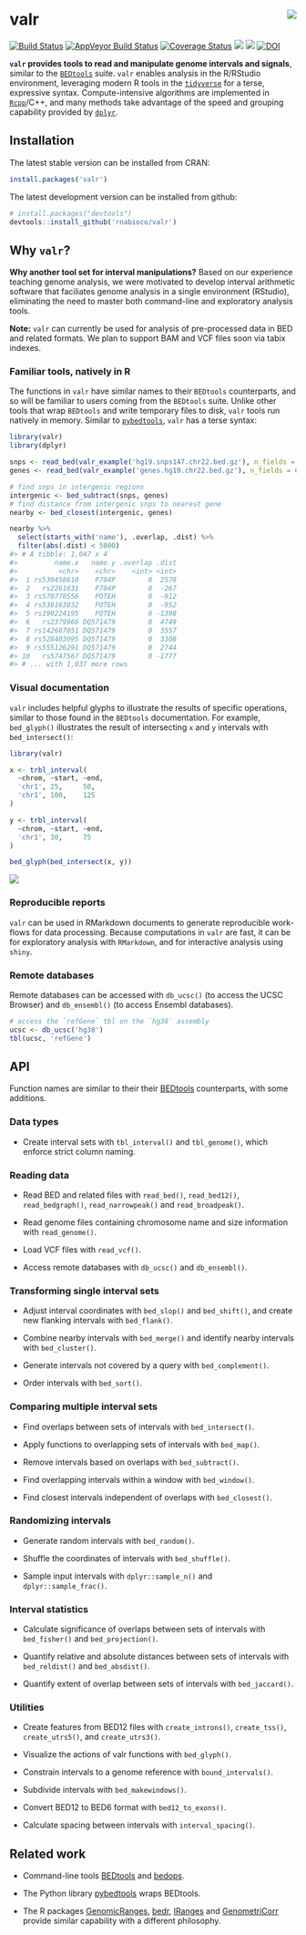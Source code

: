 
valr <img src="man/figures/logo.png" align="right" />
=====================================================

[![Build Status](https://travis-ci.org/rnabioco/valr.svg?branch=master)](https://travis-ci.org/rnabioco/valr) [![AppVeyor Build Status](https://ci.appveyor.com/api/projects/status/github/rnabioco/valr?branch=master&svg=true)](https://ci.appveyor.com/project/jayhesselberth/valr) [![Coverage Status](https://img.shields.io/codecov/c/github/rnabioco/valr/master.svg)](https://codecov.io/github/rnabioco/valr?branch=master) [![](http://www.r-pkg.org/badges/version/valr)](https://CRAN.R-project.org/package=valr) [![](http://cranlogs.r-pkg.org/badges/valr?color=FFD700)](http://www.r-pkg.org/pkg/valr) [![DOI](https://zenodo.org/badge/49370633.svg)](https://zenodo.org/badge/latestdoi/49370633)

**`valr` provides tools to read and manipulate genome intervals and signals**, similar to the [`BEDtools`](http://bedtools.readthedocs.org/en/latest/) suite. `valr` enables analysis in the R/RStudio environment, leveraging modern R tools in the [`tidyverse`](http://tidyverse.org) for a terse, expressive syntax. Compute-intensive algorithms are implemented in [`Rcpp`](http://www.rcpp.org/)/C++, and many methods take advantage of the speed and grouping capability provided by [`dplyr`](https://github.com/hadley/dplyr).

Installation
------------

The latest stable version can be installed from CRAN:

``` r
install.packages('valr')
```

The latest development version can be installed from github:

``` r
# install.packages("devtools")
devtools::install_github('rnabioco/valr')
```

Why `valr`?
-----------

**Why another tool set for interval manipulations?** Based on our experience teaching genome analysis, we were motivated to develop interval arithmetic software that faciliates genome analysis in a single environment (RStudio), eliminating the need to master both command-line and exploratory analysis tools.

**Note:** `valr` can currently be used for analysis of pre-processed data in BED and related formats. We plan to support BAM and VCF files soon via tabix indexes.

### Familiar tools, natively in R

The functions in `valr` have similar names to their `BEDtools` counterparts, and so will be familiar to users coming from the `BEDtools` suite. Unlike other tools that wrap `BEDtools` and write temporary files to disk, `valr` tools run natively in memory. Similar to [`pybedtools`](https://daler.github.io/pybedtools/#why-pybedtools), `valr` has a terse syntax:

``` r
library(valr)
library(dplyr)

snps <- read_bed(valr_example('hg19.snps147.chr22.bed.gz'), n_fields = 6)
genes <- read_bed(valr_example('genes.hg19.chr22.bed.gz'), n_fields = 6)

# find snps in intergenic regions
intergenic <- bed_subtract(snps, genes)
# find distance from intergenic snps to nearest gene
nearby <- bed_closest(intergenic, genes)

nearby %>%
  select(starts_with('name'), .overlap, .dist) %>%
  filter(abs(.dist) < 5000)
#> # A tibble: 1,047 x 4
#>         name.x   name.y .overlap .dist
#>          <chr>    <chr>    <int> <int>
#>  1 rs530458610    P704P        0  2578
#>  2   rs2261631    P704P        0  -267
#>  3 rs570770556    POTEH        0  -912
#>  4 rs538163832    POTEH        0  -952
#>  5 rs190224195    POTEH        0 -1398
#>  6   rs2379966 DQ571479        0  4749
#>  7 rs142687051 DQ571479        0  3557
#>  8 rs528403095 DQ571479        0  3308
#>  9 rs555126291 DQ571479        0  2744
#> 10   rs5747567 DQ571479        0 -1777
#> # ... with 1,037 more rows
```

### Visual documentation

`valr` includes helpful glyphs to illustrate the results of specific operations, similar to those found in the `BEDtools` documentation. For example, `bed_glyph()` illustrates the result of intersecting `x` and `y` intervals with `bed_intersect()`:

``` r
library(valr)

x <- trbl_interval(
  ~chrom, ~start, ~end,
  'chr1', 25,     50,
  'chr1', 100,    125
)

y <- trbl_interval(
  ~chrom, ~start, ~end,
  'chr1', 30,     75
)

bed_glyph(bed_intersect(x, y))
```

<img src="img/README-intersect_glyph-1.png" style="display: block; margin: auto;" />

### Reproducible reports

`valr` can be used in RMarkdown documents to generate reproducible work-flows for data processing. Because computations in `valr` are fast, it can be for exploratory analysis with `RMarkdown`, and for interactive analysis using `shiny`.

### Remote databases

Remote databases can be accessed with `db_ucsc()` (to access the UCSC Browser) and `db_ensembl()` (to access Ensembl databases).

``` r
# access the `refGene` tbl on the `hg38` assembly
ucsc <- db_ucsc('hg38')
tbl(ucsc, 'refGene')
```

API
---

Function names are similar to their their [BEDtools](http://bedtools.readthedocs.org/en/latest/) counterparts, with some additions.

### Data types

-   Create interval sets with `tbl_interval()` and `tbl_genome()`, which enforce strict column naming.

### Reading data

-   Read BED and related files with `read_bed()`, `read_bed12()`, `read_bedgraph()`, `read_narrowpeak()` and `read_broadpeak()`.

-   Read genome files containing chromosome name and size information with `read_genome()`.

-   Load VCF files with `read_vcf()`.

-   Access remote databases with `db_ucsc()` and `db_ensembl()`.

### Transforming single interval sets

-   Adjust interval coordinates with `bed_slop()` and `bed_shift()`, and create new flanking intervals with `bed_flank()`.

-   Combine nearby intervals with `bed_merge()` and identify nearby intervals with `bed_cluster()`.

-   Generate intervals not covered by a query with `bed_complement()`.

-   Order intervals with `bed_sort()`.

### Comparing multiple interval sets

-   Find overlaps between sets of intervals with `bed_intersect()`.

-   Apply functions to overlapping sets of intervals with `bed_map()`.

-   Remove intervals based on overlaps with `bed_subtract()`.

-   Find overlapping intervals within a window with `bed_window()`.

-   Find closest intervals independent of overlaps with `bed_closest()`.

### Randomizing intervals

-   Generate random intervals with `bed_random()`.

-   Shuffle the coordinates of intervals with `bed_shuffle()`.

-   Sample input intervals with `dplyr::sample_n()` and `dplyr::sample_frac()`.

### Interval statistics

-   Calculate significance of overlaps between sets of intervals with `bed_fisher()` and `bed_projection()`.

-   Quantify relative and absolute distances between sets of intervals with `bed_reldist()` and `bed_absdist()`.

-   Quantify extent of overlap between sets of intervals with `bed_jaccard()`.

### Utilities

-   Create features from BED12 files with `create_introns()`, `create_tss()`, `create_utrs5()`, and `create_utrs3()`.

-   Visualize the actions of valr functions with `bed_glyph()`.

-   Constrain intervals to a genome reference with `bound_intervals()`.

-   Subdivide intervals with `bed_makewindows()`.

-   Convert BED12 to BED6 format with `bed12_to_exons()`.

-   Calculate spacing between intervals with `interval_spacing()`.

Related work
------------

-   Command-line tools [BEDtools](http://bedtools.readthedocs.org/en/latest/) and [bedops](http://bedops.readthedocs.org/en/latest/index.html).

-   The Python library [pybedtools](https://daler.github.io/pybedtools/) wraps BEDtools.

-   The R packages [GenomicRanges](https://bioconductor.org/packages/release/bioc/html/GenomicRanges.html), [bedr](https://CRAN.R-project.org/package=bedr), [IRanges](https://bioconductor.org/packages/release/bioc/html/IRanges.html) and [GenometriCorr](http://journals.plos.org/ploscompbiol/article?id=10.1371/journal.pcbi.1002529) provide similar capability with a different philosophy.
